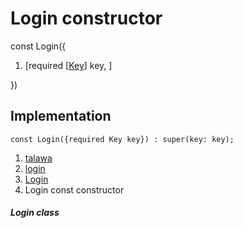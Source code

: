 
<div>

# Login constructor

</div>


const Login({

1.  [required
    [[Key](https://api.flutter.dev/flutter/foundation/Key-class.md)]
    key, ]

})



## Implementation

``` language-dart
const Login({required Key key}) : super(key: key);
```







1.  [talawa](../../index.md)
2.  [login](../../views_pre_auth_screens_login/)
3.  [Login](../../views_pre_auth_screens_login/Login-class.md)
4.  Login const constructor

##### Login class







